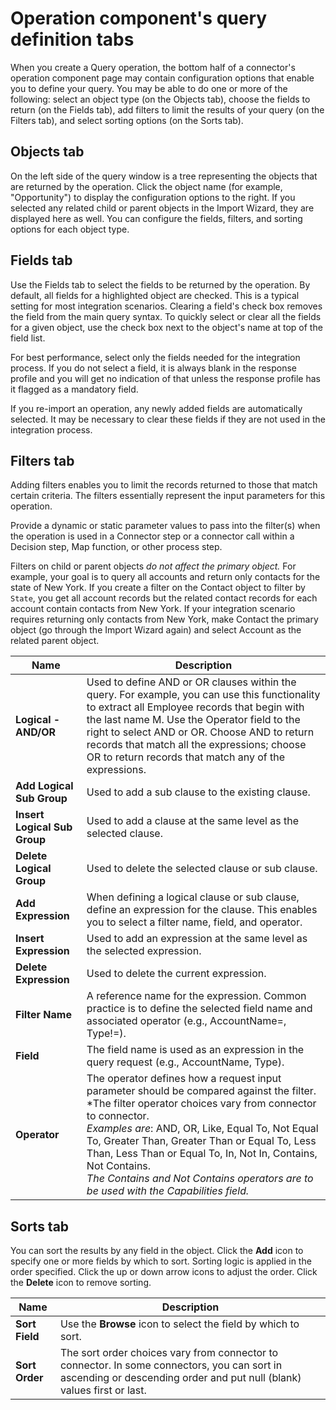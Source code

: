 # Operation component's query definition tabs

<head>
  <meta name="guidename" content="Integration"/>
  <meta name="context" content="GUID-60af52b6-ebca-4448-b12e-0bb48f14731d"/>
</head>


When you create a Query operation, the bottom half of a connector's operation component page may contain configuration options that enable you to define your query. You may be able to do one or more of the following: select an object type \(on the Objects tab\), choose the fields to return \(on the Fields tab\), add filters to limit the results of your query \(on the Filters tab\), and select sorting options \(on the Sorts tab\).

## Objects tab

On the left side of the query window is a tree representing the objects that are returned by the operation. Click the object name \(for example, "Opportunity"\) to display the configuration options to the right. If you selected any related child or parent objects in the Import Wizard, they are displayed here as well. You can configure the fields, filters, and sorting options for each object type.

## Fields tab

Use the Fields tab to select the fields to be returned by the operation. By default, all fields for a highlighted object are checked. This is a typical setting for most integration scenarios. Clearing a field's check box removes the field from the main query syntax. To quickly select or clear all the fields for a given object, use the check box next to the object's name at top of the field list.

For best performance, select only the fields needed for the integration process. If you do not select a field, it is always blank in the response profile and you will get no indication of that unless the response profile has it flagged as a mandatory field.

If you re-import an operation, any newly added fields are automatically selected. It may be necessary to clear these fields if they are not used in the integration process.


## Filters tab

Adding filters enables you to limit the records returned to those that match certain criteria. The filters essentially represent the input parameters for this operation.

Provide a dynamic or static parameter values to pass into the filter\(s\) when the operation is used in a Connector step or a connector call within a Decision step, Map function, or other process step.

Filters on child or parent objects *do not affect the primary object.* For example, your goal is to query all accounts and return only contacts for the state of New York. If you create a filter on the Contact object to filter by `State`, you get all account records but the related contact records for each account contain contacts from New York. If your integration scenario requires returning only contacts from New York, make Contact the primary object \(go through the Import Wizard again\) and select Account as the related parent object.



| Name                     | Description                                                  |
| ------------------------ | ------------------------------------------------------------ |
| **Logical - AND/OR**         | Used to define AND or OR clauses within the query. For example, you can use this functionality to extract all Employee records that begin with the last name M. Use the Operator field to the right to select AND or OR. Choose AND to return records that match all the expressions; choose OR to return records that match any of the expressions. |
| **Add Logical Sub Group**    | Used to add a sub clause to the existing clause.             |
| **Insert Logical Sub Group** | Used to add a clause at the same level as the selected clause. |
| **Delete Logical Group**     | Used to delete the selected clause or sub clause.            |
| **Add Expression**           | When defining a logical clause or sub clause, define an expression for the clause. This enables you to select a filter name, field, and operator. |
| **Insert Expression**        | Used to add an expression at the same level as the selected expression. |
| **Delete Expression**        | Used to delete the current expression.                       |
| **Filter Name**              | A reference name for the expression. Common practice is to define the selected field name and associated operator (e.g., AccountName=, Type!=). |
| **Field**                    | The field name is used as an expression in the query request (e.g., AccountName, Type). |
| **Operator**                 | The operator defines how a request input parameter should be compared against the filter. *The filter operator choices vary from connector to connector.<br />*Examples are*: AND, OR, Like, Equal To, Not Equal To, Greater Than, Greater Than or Equal To, Less Than, Less Than or Equal To, In, Not In, Contains, Not Contains.<br />*The Contains and Not Contains operators are to be used with the Capabilities field.* |


## Sorts tab

You can sort the results by any field in the object. Click the **Add** icon to specify one or more fields by which to sort. Sorting logic is applied in the order specified. Click the up or down arrow icons to adjust the order. Click the **Delete** icon to remove sorting.

|Name|Description|
|----|-----------|
|**Sort Field**|Use the **Browse** icon to select the field by which to sort.|
|**Sort Order**|The sort order choices vary from connector to connector. In some connectors, you can sort in ascending or descending order and put null \(blank\) values first or last.|